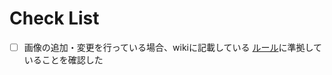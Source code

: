 # Check List

- [ ] 画像の追加・変更を行っている場合、wikiに記載している [ルール](https://github.com/Anti-Pattern-Inc/saasus-platform-document/wiki/%E3%83%89%E3%82%AD%E3%83%A5%E3%83%A1%E3%83%B3%E3%83%88%E4%BD%9C%E6%88%90%E3%83%AB%E3%83%BC%E3%83%AB%EF%BC%88%E8%A8%98%E8%BC%89%E4%B8%AD%EF%BC%89)に準拠していることを確認した
